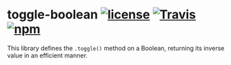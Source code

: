 # toggle-boolean [![license](https://img.shields.io/github/license/rhysforyou/toggle-boolean.svg)](https://github.com/rhysforyou/toggle-boolean/blob/master/LICENSE) [![Travis](https://img.shields.io/travis/rhysforyou/toggle-boolean.svg?style=flat-square)](https://travis-ci.org/rhysforyou/toggle-boolean) [![npm](https://img.shields.io/npm/v/toggle-boolean.svg?style=flat-square)](http://npmjs.com/package/toggle-boolean)

This library defines the `.toggle()` method on a Boolean, returning its inverse
value in an efficient manner.
